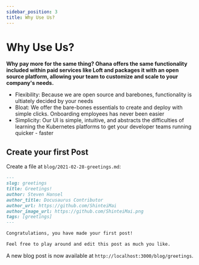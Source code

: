 ```yaml
---
sidebar_position: 3
title: Why Use Us?
---
```


# Why Use Us? 

**Why pay more for the same thing? Ohana offers the same functionality included within paid services like Loft and packages it with an open source platform, allowing your team to customize and scale to your company's needs.**

- Flexibility: Because we are open source and barebones, functionality is ultiately decided by your needs
- Bloat: We offer the bare-bones essentials to create and deploy with simple clicks. Onboarding employees has never been easier
- Simplicity: Our UI is simple, intuitive, and abstracts the difficulties of learning the Kubernetes platforms to get your developer teams running quicker - faster


## Create your first Post

Create a file at `blog/2021-02-28-greetings.md`:

```md title="blog/2021-02-28-greetings.md"
---
slug: greetings
title: Greetings!
author: Steven Hansel
author_title: Docusaurus Contributor
author_url: https://github.com/ShinteiMai
author_image_url: https://github.com/ShinteiMai.png
tags: [greetings]
---

Congratulations, you have made your first post!

Feel free to play around and edit this post as much you like.
```

A new blog post is now available at `http://localhost:3000/blog/greetings`.
